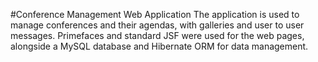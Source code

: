 #Conference Management Web Application
The application is used to manage conferences and their agendas, with galleries and user to user messages. Primefaces and standard JSF were used for the web pages, alongside a MySQL database and Hibernate ORM for data management.

